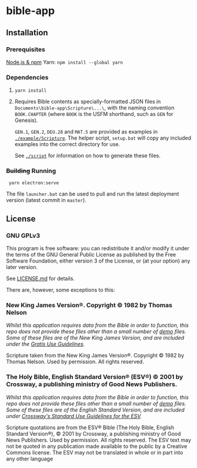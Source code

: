 # bible-app
## Installation

### Prerequisites

[Node.js & npm](https://docs.npmjs.com/downloading-and-installing-node-js-and-npm)
Yarn: `npm install --global yarn`

### Dependencies

1. ` yarn install `

2. Requires Bible contents as specially-formatted JSON files in `Documents\bible-app\Scripture\...\`, with the naming convention `BOOK.CHAPTER` (where `BOOK` is the USFM shorthand, such as `GEN` for Genesis).

	`GEN.1`, `GEN.2`, `DEU.28` and  `MAT.5` are provided as examples in [`./example/Scripture`](/example/Scripture/). The helper script, `setup.bat` will copy any included examples into the correct directory for use.

	See [`./script`](/script) for information on how to generate these files.

###  ~~Building~~ Running

` yarn electron:serve`

The file `launcher.bat` can be used to pull and run the latest deployment version (latest commit in `master`).

## License

### GNU GPLv3
This program is free software: you can redistribute it and/or modify it under the terms of the GNU General Public License as published by the Free Software Foundation, either version 3 of the License, or (at your option) any later version.

See [LICENSE.md](https://github.com/Razzula/ible-app/blob/main/LICENSE.md) for details.

There are, however, some exceptions to this:

### New King James Version®. Copyright © 1982 by Thomas Nelson

_Whilst this application requires data from the Bible in order to function, this repo does not provide these files other than a small number of [demo](https://github.com/Razzula/bible-app/tree/main/example/Scripture/) files. Some of these files are of the New King James Version, and are included under the [Gratis Use Guidelines](https://www.thomasnelson.com/about-us/permissions/#permissionBiblequote)._

Scripture taken from the New King James Version®. Copyright © 1982 by Thomas Nelson. Used by permission. All rights reserved.

### The Holy Bible, English Standard Version® (ESV®) © 2001 by Crossway, a publishing ministry of Good News Publishers.

_Whilst this application requires data from the Bible in order to function, this repo does not provide these files other than a small number of [demo](https://github.com/Razzula/bible-app/tree/main/example/Scripture) files. Some of these files are of the English Standard Version, and are included under [Crossway's Standard Use Guidelines for the ESV](https://www.crossway.org/permissions/)._

Scripture quotations are from the ESV® Bible (The Holy Bible, English Standard Version®), © 2001 by Crossway, a publishing ministry of Good News Publishers. Used by permission. All rights reserved. The ESV text may not be quoted in any publication made available to the public by a Creative Commons license. The ESV may not be translated in whole or in part into any other language
